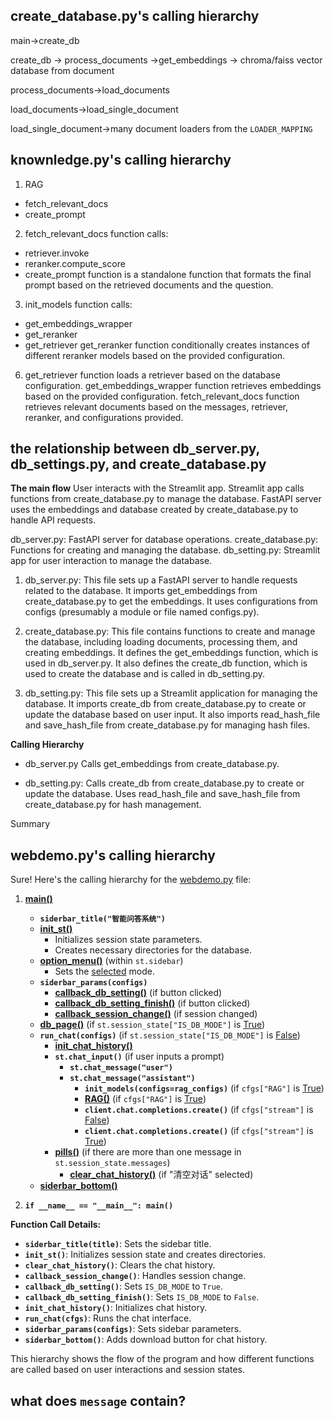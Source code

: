 ## create_database.py's calling hierarchy


main->create_db

create_db 
-> process_documents
->get_embeddings
-> chroma/faiss vector database from document

process_documents->load_documents

load_documents->load_single_document

load_single_document->many document loaders from the `LOADER_MAPPING`




## knownledge.py's calling hierarchy 
1. RAG
- fetch_relevant_docs
- create_prompt
2. fetch_relevant_docs function calls:
- retriever.invoke
- reranker.compute_score
- create_prompt function is a standalone function that formats the final prompt based on the retrieved documents and the question.
3. init_models function calls:
- get_embeddings_wrapper
- get_reranker
- get_retriever
    get_reranker function conditionally creates instances of different reranker models based on the provided configuration.
6. get_retriever function loads a retriever based on the database configuration.
get_embeddings_wrapper function retrieves embeddings based on the provided configuration.
fetch_relevant_docs function retrieves relevant documents based on the messages, retriever, reranker, and configurations provided.


## the relationship between db_server.py, db_settings.py, and create_database.py

**The main flow**
User interacts with the Streamlit app.
Streamlit app calls functions from create_database.py to manage the database.
FastAPI server uses the embeddings and database created by create_database.py to handle API requests.


db_server.py: FastAPI server for database operations.
create_database.py: Functions for creating and managing the database.
db_setting.py: Streamlit app for user interaction to manage the database.


1. db_server.py:
This file sets up a FastAPI server to handle requests related to the database.
It imports get_embeddings from create_database.py to get the embeddings.
It uses configurations from configs (presumably a module or file named configs.py).

2. create_database.py:
This file contains functions to create and manage the database, including loading documents, processing them, and creating embeddings.
It defines the get_embeddings function, which is used in db_server.py.
It also defines the create_db function, which is used to create the database and is called in db_setting.py.

3. db_setting.py:
This file sets up a Streamlit application for managing the database.
It imports create_db from create_database.py to create or update the database based on user input.
It also imports read_hash_file and save_hash_file from create_database.py for managing hash files.



**Calling Hierarchy**

- db_server.py
  Calls get_embeddings from create_database.py.

- db_setting.py:
  Calls create_db from create_database.py to create or update the database.
  Uses read_hash_file and save_hash_file from create_database.py for hash management.

Summary



## webdemo.py's calling hierarchy

Sure! Here's the calling hierarchy for the [webdemo.py](file:///d%3A/ANewspace/code/llm_rag_streamlit/webdemo.py#1%2C1-1%2C1) file:

1. **[main()](file:///d%3A/ANewspace/code/llm_rag_streamlit/webdemo.py#437%2C5-437%2C5)**
   - **`siderbar_title("智能问答系统")`**
   - **[init_st()](file:///d%3A/ANewspace/code/llm_rag_streamlit/webdemo.py#79%2C5-79%2C5)**
     - Initializes session state parameters.
     - Creates necessary directories for the database.
   - **[option_menu()](file:///d%3A/ANewspace/code/llm_rag_streamlit/webdemo.py#6%2C35-6%2C35)** (within `st.sidebar`)
     - Sets the [selected](file:///d%3A/ANewspace/code/llm_rag_streamlit/webdemo.py#442%2C9-442%2C9) mode.
   - **`siderbar_params(configs)`**
     - **[callback_db_setting()](file:///d%3A/ANewspace/code/llm_rag_streamlit/webdemo.py#122%2C5-122%2C5)** (if button clicked)
     - **[callback_db_setting_finish()](file:///d%3A/ANewspace/code/llm_rag_streamlit/webdemo.py#126%2C5-126%2C5)** (if button clicked)
     - **[callback_session_change()](file:///d%3A/ANewspace/code/llm_rag_streamlit/webdemo.py#107%2C5-107%2C5)** (if session changed)
   - **[db_page()](file:///d%3A/ANewspace/code/llm_rag_streamlit/webdemo.py#15%2C24-15%2C24)** (if `st.session_state["IS_DB_MODE"]` is [True](file:///d%3A/ANewspace/code/llm_rag_streamlit/webdemo.py#43%2C23-43%2C23))
   - **`run_chat(configs)`** (if `st.session_state["IS_DB_MODE"]` is [False](file:///d%3A/ANewspace/code/llm_rag_streamlit/webdemo.py#88%2C20-88%2C20))
     - **[init_chat_history()](file:///d%3A/ANewspace/code/llm_rag_streamlit/webdemo.py#130%2C5-130%2C5)**
     - **`st.chat_input()`** (if user inputs a prompt)
       - **`st.chat_message("user")`**
       - **`st.chat_message("assistant")`**
         - **`init_models(configs=rag_configs)`** (if `cfgs["RAG"]` is [True](file:///d%3A/ANewspace/code/llm_rag_streamlit/webdemo.py#43%2C23-43%2C23))
         - **[RAG()](file:///d%3A/ANewspace/code/llm_rag_streamlit/webdemo.py#7%2C24-7%2C24)** (if `cfgs["RAG"]` is [True](file:///d%3A/ANewspace/code/llm_rag_streamlit/webdemo.py#43%2C23-43%2C23))
         - **`client.chat.completions.create()`** (if `cfgs["stream"]` is [False](file:///d%3A/ANewspace/code/llm_rag_streamlit/webdemo.py#88%2C20-88%2C20))
         - **`client.chat.completions.create()`** (if `cfgs["stream"]` is [True](file:///d%3A/ANewspace/code/llm_rag_streamlit/webdemo.py#43%2C23-43%2C23))
     - **[pills()](file:///d%3A/ANewspace/code/llm_rag_streamlit/webdemo.py#5%2C29-5%2C29)** (if there are more than one message in `st.session_state.messages`)
       - **[clear_chat_history()](file:///d%3A/ANewspace/code/llm_rag_streamlit/webdemo.py#101%2C5-101%2C5)** (if "清空对话" selected)
   - **[siderbar_bottom()](file:///d%3A/ANewspace/code/llm_rag_streamlit/webdemo.py#414%2C5-414%2C5)**

2. **`if __name__ == "__main__": main()`**

**Function Call Details:**

- **`siderbar_title(title)`**: Sets the sidebar title.
- **`init_st()`**: Initializes session state and creates directories.
- **`clear_chat_history()`**: Clears the chat history.
- **`callback_session_change()`**: Handles session change.
- **`callback_db_setting()`**: Sets `IS_DB_MODE` to `True`.
- **`callback_db_setting_finish()`**: Sets `IS_DB_MODE` to `False`.
- **`init_chat_history()`**: Initializes chat history.
- **`run_chat(cfgs)`**: Runs the chat interface.
- **`siderbar_params(configs)`**: Sets sidebar parameters.
- **`siderbar_bottom()`**: Adds download button for chat history.

This hierarchy shows the flow of the program and how different functions are called based on user interactions and session states.



## what does `message` contain?





